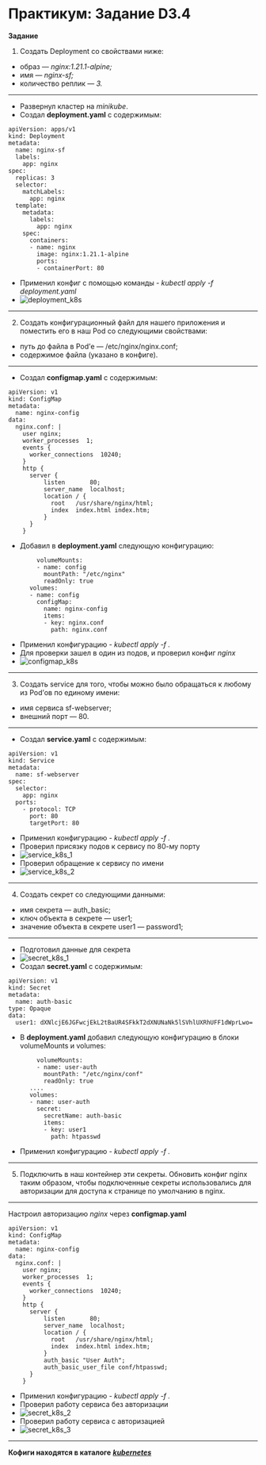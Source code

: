 # Практикум: Задание D3.4

**Задание**
1. Создать Deployment со свойствами ниже:
- образ — _nginx:1.21.1-alpine;_
- имя — _nginx-sf;_
- количество реплик — _3._
___
- Развернул кластер на _minikube_. 
- Создал **deployment.yaml** с содержимым:
```
apiVersion: apps/v1
kind: Deployment
metadata:
  name: nginx-sf
  labels:
    app: nginx
spec:
  replicas: 3
  selector:
    matchLabels:
      app: nginx
  template:
    metadata:
      labels:
        app: nginx
    spec:
      containers:
      - name: nginx
        image: nginx:1.21.1-alpine
        ports:
        - containerPort: 80
```
- Применил конфиг с помощью команды - _kubectl apply -f deployment.yaml_
- ![deployment_k8s](./images/deployment_k8s.PNG)
___

2. Создать конфигурационный файл для нашего приложения и поместить его в наш Pod со следующими свойствами:
- путь до файла в Pod’е — /etc/nginx/nginx.conf;
- содержимое файла (указано в конфиге).
___
- Создал **configmap.yaml** с содержимым:
```
apiVersion: v1
kind: ConfigMap
metadata:
  name: nginx-config
data:
  nginx.conf: |
    user nginx;
    worker_processes  1;
    events {
      worker_connections  10240;
    }
    http {
      server {
          listen       80;
          server_name  localhost;
          location / {
            root   /usr/share/nginx/html;
            index  index.html index.htm;
          }
      }
    }
```
- Добавил в **deployment.yaml** следующую конфигурацию:
```
        volumeMounts:
        - name: config
          mountPath: "/etc/nginx"
          readOnly: true
      volumes:
      - name: config
        configMap:
          name: nginx-config
          items:
          - key: nginx.conf
            path: nginx.conf
```
- Применил конфигурацию - _kubectl apply -f ._
- Для проверки зашел в один из подов, и проверил конфиг _nginx_
- ![configmap_k8s](./images/configmap_k8s.PNG)
___
3. Создать service для того, чтобы можно было обращаться к любому из Pod’ов по единому имени:
- имя сервиса sf-webserver;
- внешний порт — 80.
___
- Создал **service.yaml** с содержимым:
```
apiVersion: v1
kind: Service
metadata:
  name: sf-webserver
spec:
  selector:
    app: nginx
  ports:
    - protocol: TCP
      port: 80
      targetPort: 80
```
- Применил конфигурацию - _kubectl apply -f ._
- Проверил присязку подов к сервису по 80-му порту
- ![service_k8s_1](./images/service_k8s_1.PNG)
- Проверил обращение к сервису по имени
- ![service_k8s_2](./images/service_k8s_2.PNG)
___
4. Создать секрет со следующими данными:
- имя секрета — auth_basic;
- ключ объекта в секрете — user1;
- значение объекта в секрете user1 — password1;
___
- Подготовил данные для секрета
- ![secret_k8s_1](./images/secret_k8s_1.PNG)
- Создал **secret.yaml** с содержимым:
```
apiVersion: v1
kind: Secret
metadata:
  name: auth-basic
type: Opaque
data:
  user1: dXNlcjE6JGFwcjEkL2tBaUR4SFkkT2dXNUNaNk5lSVhlUXRhUFF1dWprLwo=
```
- В **deployment.yaml** добавил следующую конфигурацию в блоки volumeMounts и volumes:
```
        volumeMounts:
        - name: user-auth
          mountPath: "/etc/nginx/conf"
          readOnly: true
      ....
      volumes:
      - name: user-auth
        secret:
          secretName: auth-basic
          items:
          - key: user1
            path: htpasswd
```
- Применил конфигурацию - _kubectl apply -f ._
___
5. Подключить в наш контейнер эти секреты.
Обновить конфиг nginx таким образом, чтобы подключенные секреты использовались для авторизации для доступа к странице по умолчанию в nginx.
___
Настроил авторизацию _nginx_ через **configmap.yaml**
```
apiVersion: v1
kind: ConfigMap
metadata:
  name: nginx-config
data:
  nginx.conf: |
    user nginx;
    worker_processes  1;
    events {
      worker_connections  10240;
    }
    http {
      server {
          listen       80;
          server_name  localhost;
          location / {
            root   /usr/share/nginx/html;
            index  index.html index.htm;
          }
          auth_basic "User Auth";
          auth_basic_user_file conf/htpasswd;
      }
    }
```
- Применил конфигурацию - _kubectl apply -f ._
- Проверил работу сервиса без авторизации
- ![secret_k8s_2](./images/secret_k8s_2.PNG)
- Проверил работу сервиса с авторизацией
- ![secret_k8s_3](./images/secret_k8s_3.PNG)
___
**Кофиги находятся в каталоге** [***kubernetes***](/D3.4/kubernetes)
